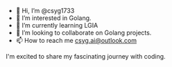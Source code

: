 - 👋 Hi, I’m @csyg1733
- 👀 I’m interested in Golang.
- 🌱 I’m currently learning LGIA
- 💞️ I’m looking to collaborate on Golang projects.
- 📫 How to reach me csyg.ai@outlook.com

I'm excited to share my fascinating journey with coding.

<!---
nGkp5E76/nGkp5E76 is a ✨ special ✨ repository because its `README.md` (this file) appears on your GitHub profile.
You can click the Preview link to take a look at your changes.
--->
